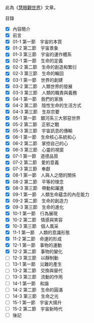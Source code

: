 此為《[慧眼觀世界](https://trello-attachments.s3.amazonaws.com/5c98a0649bf7378f6c92a1cc/608c2a1b30fc9666ff17c711/61045ddb575a089bc3631f6c4f09fc6a/%E6%85%A7%E7%9C%BC%E8%A7%80%E4%B8%96%E7%95%8C(7)%E6%96%B0-%E7%B9%81%E9%AB%94.pdf)》文章。

目錄
- [X] 內容簡介
- [X] 前言
- [X] 01-1 第一節　宇宙的本質
- [X] 01-2 第二節　宇宙景象
- [X] 01-3 第三節　宇宙的運作體系
- [X] 02-1 第一節　生命的定義
- [X] 02-2 第二節　生命的創造和繁衍
- [X] 02-3 第三節　生命的輪回
- [X] 03-1 第一節　世界的創建
- [X] 03-2 第二節　人類世界的發展
- [X] 03-3 第三節　人類的職責與義務
- [X] 04-1 第一節　我們的家族
- [X] 04-2 第二節　陰性生命的生活方式
- [X] 04-3 第三節　生存宗要
- [X] 05-1 第一節　銀河系三大邪惡世界
- [X] 05-2 第二節　正邪之戰
- [X] 05-3 第三節　宇宙訊息的傳輸
- [X] 06-1 第一節　生命核心系統和心
- [X] 06-2 第二節　掌控自己的心
- [X] 06-3 第三節　心靈的視窗
- [X] 07-1 第一節　道德品質
- [X] 07-2 第二節　愛的意義
- [X] 07-3 第三節　奉獻
- [X] 08-1 第一節　人與人之間的關係
- [X] 08-2 第二節　平等的理念
- [X] 08-3 第三節　帶動和躍進
- [X] 09-1 第一節　人類生命蘊含的內在能力
- [X] 09-2 第二節　生命的創造力
- [X] 09-3 第三節　生命的進化
- [X] 10-1 第一節　行為展現
- [X] 10-2 第二節　情感與笑容
- [X] 10-3 第三節　個人風采
- [X] 11-1 第一節　人類的意識形態
- [X] 11-2 第二節　命運的形成
- [X] 12-1 第一節　事物的運動
- [X] 12-2 第二節　事物的變化
- [ ] 12-3 第三節　以靜制動
- [ ] 13-1 第一節　災難的產生
- [ ] 13-2 第二節　交換與替代
- [ ] 13-3 第三節　流動的作用
- [ ] 14-1 第一節　和諧
- [ ] 14-2 第二節　生命的圓滿
- [ ] 14-3 第三節　生命之光
- [ ] 15-1 第一節　宇宙大揚升
- [ ] 15-2 第二節　宇宙新時代
- [ ] 後記
